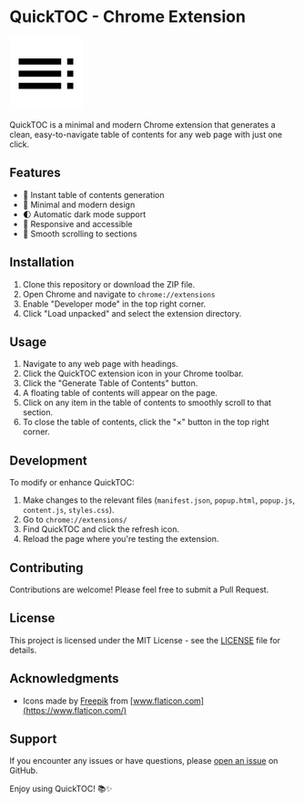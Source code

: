 # QuickTOC - Chrome Extension

![QuickTOC Logo](icon128.png)

QuickTOC is a minimal and modern Chrome extension that generates a clean, easy-to-navigate table of contents for any web page with just one click.

## Features

- 🚀 Instant table of contents generation
- 🎨 Minimal and modern design
- 🌓 Automatic dark mode support
- 📱 Responsive and accessible
- 🔗 Smooth scrolling to sections

## Installation

1. Clone this repository or download the ZIP file.
2. Open Chrome and navigate to `chrome://extensions`
3. Enable "Developer mode" in the top right corner.
4. Click "Load unpacked" and select the extension directory.

## Usage

1. Navigate to any web page with headings.
2. Click the QuickTOC extension icon in your Chrome toolbar.
3. Click the "Generate Table of Contents" button.
4. A floating table of contents will appear on the page.
5. Click on any item in the table of contents to smoothly scroll to that section.
6. To close the table of contents, click the "×" button in the top right corner.

## Development

To modify or enhance QuickTOC:

1. Make changes to the relevant files (`manifest.json`, `popup.html`, `popup.js`, `content.js`, `styles.css`).
2. Go to `chrome://extensions/`
3. Find QuickTOC and click the refresh icon.
4. Reload the page where you're testing the extension.

## Contributing

Contributions are welcome! Please feel free to submit a Pull Request.

## License

This project is licensed under the MIT License - see the [LICENSE](LICENSE) file for details.

## Acknowledgments

- Icons made by [Freepik](https://www.freepik.com) from [www.flaticon.com](https://www.flaticon.com/)

## Support

If you encounter any issues or have questions, please [open an issue]([https://github.com/yourusername/quicktoc/issues](https://github.com/iad1tya/QUICK-TOC/issues)) on GitHub.

Enjoy using QuickTOC! 📚✨
